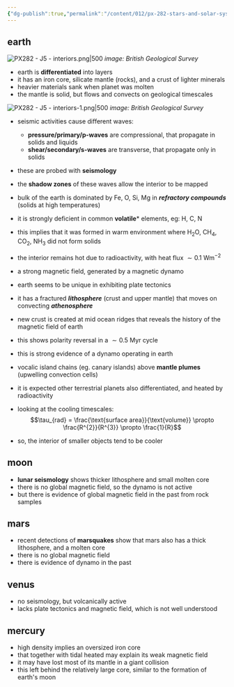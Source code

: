 ```yaml
---
{"dg-publish":true,"permalink":"/content/012/px-282-stars-and-solar-system/term-2-solar-system/j-terrestrial-planets/px-282-j5-interiors/","noteIcon":"1","created":"2025-08-27T13:15:22.957+01:00","updated":"2025-01-31T16:22:50.000+00:00"}
---
```



## earth

![PX282 - J5 - interiors.png|500](/img/user/pics/PX282%20-%20J5%20-%20interiors.png)
*image: British Geological Survey*

- earth is **differentiated** into layers
- it has an iron core, silicate mantle (rocks), and a crust of lighter minerals
- heavier materials sank when planet was molten
- the mantle is solid, but flows and convects on geological timescales

![PX282 - J5 - interiors-1.png|500](/img/user/pics/PX282%20-%20J5%20-%20interiors-1.png)
*image: British Geological Survey*

- seismic activities cause different waves:
	- **pressure/primary/p-waves** are compressional, that propagate in solids and liquids
	- **shear/secondary/s-waves** are transverse, that propagate only in solids
- these are probed with **seismology** 
- the **shadow zones** of these waves allow the interior to be mapped
- bulk of the earth is dominated by Fe, O, Si, Mg in ***refractory compounds*** (solids at high temperatures)
- it is strongly deficient in common **volatile*** elements, eg: H, C, N
- this implies that it was formed in warm environment where H$_2$O, CH$_4$, CO$_2$, NH$_3$ did not form solids
- the interior remains hot due to radioactivity, with heat flux $\sim 0.1$ Wm$^{-2}$
- a strong magnetic field, generated by a magnetic dynamo
- earth seems to be unique in exhibiting plate tectonics
- it has a fractured ***lithosphere*** (crust and upper mantle) that moves on convecting ***athenosphere***
- new crust is created at mid ocean ridges that reveals the history of the magnetic field of earth
- this shows polarity reversal in a $\sim 0.5$ Myr cycle
- this is strong evidence of a dynamo operating in earth
- vocalic island chains (eg. canary islands) above **mantle plumes** (upwelling convection cells)

- it is expected other terrestrial planets also differentiated, and heated by radioactivity
- looking at the cooling timescales:
$$\tau_{rad} = \frac{\text{surface area}}{\text{volume}} \propto \frac{R^{2}}{R^{3}} \propto \frac{1}{R}$$
- so, the interior of smaller objects tend to be cooler

## moon
- **lunar seismology** shows thicker lithosphere and small molten core
- there is no global magnetic field, so the dynamo is not active
- but there is evidence of global magnetic field in the past from rock samples
## mars
- recent detections of **marsquakes** show that mars also has a thick lithosphere, and a molten core
- there is no global magnetic field
- there is evidence of dynamo in the past
## venus
- no seismology, but volcanically active
- lacks plate tectonics and magnetic field, which is not well understood
## mercury
- high density implies an oversized iron core
- that together with tidal heated may explain its weak magnetic field
- it may have lost most of its mantle in a giant collision
- this left behind the relatively large core, similar to the formation of earth's moon
